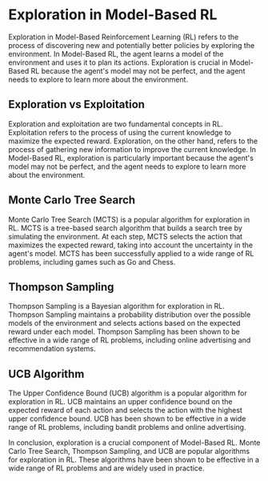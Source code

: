 # Exploration in Model-Based RL

Exploration in Model-Based Reinforcement Learning (RL) refers to the process of discovering new and potentially better policies by exploring the environment. In Model-Based RL, the agent learns a model of the environment and uses it to plan its actions. Exploration is crucial in Model-Based RL because the agent's model may not be perfect, and the agent needs to explore to learn more about the environment.

## Exploration vs Exploitation

Exploration and exploitation are two fundamental concepts in RL. Exploitation refers to the process of using the current knowledge to maximize the expected reward. Exploration, on the other hand, refers to the process of gathering new information to improve the current knowledge. In Model-Based RL, exploration is particularly important because the agent's model may not be perfect, and the agent needs to explore to learn more about the environment.

## Monte Carlo Tree Search

Monte Carlo Tree Search (MCTS) is a popular algorithm for exploration in RL. MCTS is a tree-based search algorithm that builds a search tree by simulating the environment. At each step, MCTS selects the action that maximizes the expected reward, taking into account the uncertainty in the agent's model. MCTS has been successfully applied to a wide range of RL problems, including games such as Go and Chess.

## Thompson Sampling

Thompson Sampling is a Bayesian algorithm for exploration in RL. Thompson Sampling maintains a probability distribution over the possible models of the environment and selects actions based on the expected reward under each model. Thompson Sampling has been shown to be effective in a wide range of RL problems, including online advertising and recommendation systems.

## UCB Algorithm

The Upper Confidence Bound (UCB) algorithm is a popular algorithm for exploration in RL. UCB maintains an upper confidence bound on the expected reward of each action and selects the action with the highest upper confidence bound. UCB has been shown to be effective in a wide range of RL problems, including bandit problems and online advertising.

In conclusion, exploration is a crucial component of Model-Based RL. Monte Carlo Tree Search, Thompson Sampling, and UCB are popular algorithms for exploration in RL. These algorithms have been shown to be effective in a wide range of RL problems and are widely used in practice.
